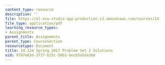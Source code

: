 ```yaml
---
content_type: resource
description: ''
file: https://ol-ocw-studio-app-production.s3.amazonaws.com/courses/14-124-microeconomic-theory-iv-spring-2017/9787e63d3737b25c50b1becb5a5da36d_MIT14_124S17_Pset2_sol.pdf
file_type: application/pdf
learning_resource_types:
- Assignments
parent_title: Assignments
parent_type: CourseSection
resourcetype: Document
title: 14.124 Spring 2017 Problem Set 2 Solutions
uid: 9787e63d-3737-b25c-50b1-becb5a5da36d
---
```

